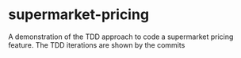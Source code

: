 # supermarket-pricing
A demonstration of the TDD approach to code a supermarket pricing feature. The TDD iterations are shown by the commits
